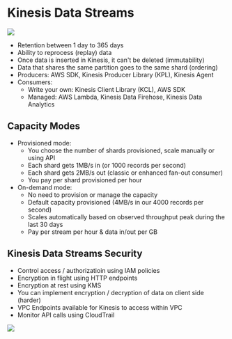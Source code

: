 # Kinesis Data Streams

![](2022-04-27-07-34-56.png)

- Retention between 1 day to 365 days
- Ability to reprocess (replay) data
- Once data is inserted in Kinesis, it can't be deleted (immutability)
- Data that shares the same partition goes to the same shard (ordering)
- Producers: AWS SDK, Kinesis Producer Library (KPL), Kinesis Agent
- Consumers:
    - Write your own: Kinesis Client Library (KCL), AWS SDK
    - Managed: AWS Lambda, Kinesis Data Firehose, Kinesis Data Analytics

## Capacity Modes

- Provisioned mode:
    - You choose the number of shards provisioned, scale manually or using API
    - Each shard gets 1MB/s in (or 1000 records per second)
    - Each shard gets 2MB/s out (classic or enhanced fan-out consumer)
    - You pay per shard provisioned per hour
- On-demand mode:
    - No need to provision or manage the capacity
    - Default capacity provisioned (4MB/s in our 4000 records per second)
    - Scales automatically based on observed throughput peak during the last 30 days
    - Pay per stream per hour & data in/out per GB

## Kinesis Data Streams Security

- Control access / authorizatioin using IAM policies
- Encryption in flight using HTTP endpoints
- Encryption at rest using KMS
- You can implement encryption / decryption of data on client side (harder)
- VPC Endpoints available for Kinesis to access within VPC
- Monitor API calls using CloudTrail

![](2022-04-27-07-40-50.png)